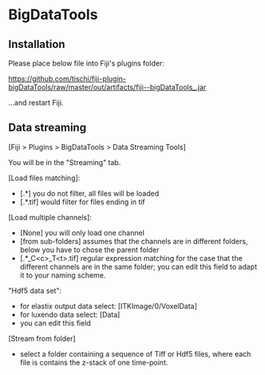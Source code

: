 # BigDataTools

## Installation

Please place below file into Fiji's plugins folder:

https://github.com/tischi/fiji-plugin-bigDataTools/raw/master/out/artifacts/fiji--bigDataTools_.jar

...and restart Fiji.


## Data streaming

[Fiji > Plugins > BigDataTools > Data Streaming Tools]

You will be in the "Streaming" tab. 

[Load files matching]:
- [.*] you do not filter, all files will be loaded
- [.*.tif] would filter for files ending in tif
 
[Load multiple channels]:
- [None] you will only load one channel
- [from sub-folders] assumes that the channels are in different folders, below you have to chose the parent folder
- [.*\_C&lt;c>\_T&lt;t>.tif] regular expression matching for the case that the different channels are in the same folder; you can edit this field to adapt it to your naming scheme.

"Hdf5 data set": 
- for elastix output data select: [ITKImage/0/VoxelData]
- for luxendo data select: [Data]
- you can edit this field

 
[Stream from folder]
- select a folder containing a sequence of Tiff or Hdf5 files, where each file is contains the z-stack of one time-point. 



